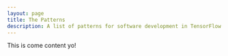 ```yaml
---
layout: page
title: The Patterns
description: A list of patterns for software development in TensorFlow.
---
```


This is come content yo!
